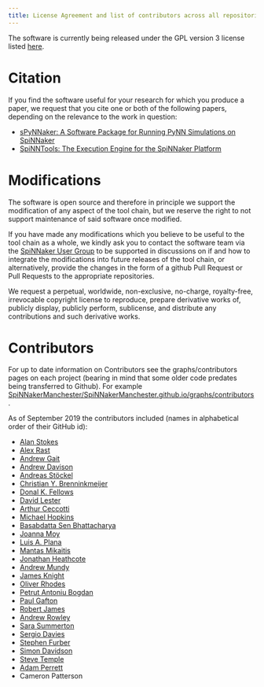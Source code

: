 ```yaml
---
title: License Agreement and list of contributors across all repositories
---
```


The software is currently being released under the GPL version 3 license listed [here](http://www.gnu.org/copyleft/gpl.html).

# Citation

If you find the software useful for your research for which you produce a paper, we request that you cite one or both of the following papers, depending on the relevance to the work in question:
 - [sPyNNaker: A Software Package for Running PyNN Simulations on SpiNNaker](https://www.frontiersin.org/articles/10.3389/fnins.2018.00816/full)
 - [SpiNNTools: The Execution Engine for the SpiNNaker Platform](https://www.frontiersin.org/articles/10.3389/fnins.2019.00231/full)

# Modifications

The software is open source and therefore in principle we support the modification of any aspect of the tool chain, but we reserve the right to not support maintenance of said software once modified.

If you have made any modifications which you believe to be useful to the tool chain as a whole, we kindly ask you to contact the software team via the [SpiNNaker User Group](https://groups.google.com/forum/#!forum/spinnakerusers) to be supported in discussions on if and how to integrate the modifications into future releases of the tool chain, or alternatively, provide the changes in the form of a github Pull Request or Pull Requests to the appropriate repositories.

We request a perpetual, worldwide, non-exclusive, no-charge, royalty-free, irrevocable copyright license to reproduce, prepare derivative works of, publicly display, publicly perform, sublicense, and distribute any contributions and such derivative works.

# Contributors

For up to date information on Contributors see the graphs/contributors pages on each project (bearing in mind that some older code predates being transferred to Github). For example [SpiNNakerManchester/SpiNNakerManchester.github.io/graphs/contributors](https://github.com/SpiNNakerManchester/SpiNNakerManchester.github.io/graphs/contributors).

As of September 2019 the contributors included (names in alphabetical order of their GitHub id):

* [Alan Stokes](https://github.com/alan-stokes)
* [Alex Rast](https://github.com/AlexRast)
* [Andrew Gait](https://github.com/andrewgait)
* [Andrew Davison](https://github.com/apdavison)
* [Andreas Stöckel](https://github.com/astoeckel)
* [Christian Y. Brenninkmeijer](https://github.com/Christian-B)
* [Donal K. Fellows](https://github.com/dkfellows)
* [David Lester](https://github.com/dr-david-lester)
* [Arthur Ceccotti](https://github.com/gmtuca)
* [Michael Hopkins](https://github.com/hopper333)
* [Basabdatta Sen Bhattacharya](https://github.com/iambasab)
* [Joanna Moy](https://github.com/joannavioletmoy)
* [Luis A. Plana](https://github.com/lplana)
* [Mantas Mikaitis](https://github.com/mmikaitis)
* [Jonathan Heathcote](https://github.com/mossblaser)
* [Andrew Mundy](https://github.com/mundya)
* [James Knight](https://github.com/neworderofjamie)
* [Oliver Rhodes](https://github.com/oliverrhodes)
* [Petrut Antoniu Bogdan](https://github.com/pabogdan)
* [Paul Gafton](https://github.com/Paul92)
* [Robert James](https://github.com/rjames91)
* [Andrew Rowley](https://github.com/rowleya)
* [Sara Summerton](https://github.com/sara-es)
* [Sergio Davies](https://github.com/sergiodavies)
* [Stephen Furber](https://github.com/sfurber)
* [Simon Davidson](https://github.com/SimonDavidson)
* [Steve Temple](https://github.com/Steve-Temple)
* [Adam Perrett](https://github.com/such-a-git)
* Cameron Patterson
